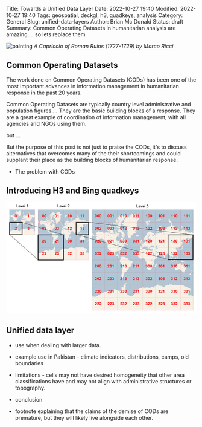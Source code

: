 Title: Towards a Unified Data Layer
Date: 2022-10-27 19:40
Modified: 2022-10-27 19:40
Tags: geospatial, deckgl, h3, quadkeys, analysis 
Category: General
Slug: unified-data-layers 
Author: Brian Mc Donald
Status: draft
Summary: Common Operating Datasets in humanitarian analysis are amazing.... so lets replace them

![painting](../files/images/501450ldsdl.jpg)
*A Capriccio of Roman Ruins (1727-1729) by Marco Ricci*

## Common Operating Datasets
The work done on Common Operating Datasets (CODs) has been one of the most important advances in information management in humanitarian response in the past 20 years.

Common Operating Datasets are typically country level administrative and population figures....
They are the basic building blocks of a response. They are a great example of coordination of information management, with all agencies and NGOs using them.

but ...

But the purpose of this post is not just to praise the CODs, it's to discuss alternatives that overcomes many of the their shortcomings and could supplant their place as the building blocks of humanitarian response.

- The problem with CODs

## Introducing H3 and Bing quadkeys
![quadkeys](../files/images/quadkeys.jpg)

## Unified data layer
- use when dealing with larger data.

- example use in Pakistan - climate indicators, distributions, camps, old boundaries

- limitations - cells may not have desired homogeneity that other area classifications have and may not align with administrative structures or topography. 

- conclusion

- footnote explaining that the claims of the demise of CODs are premature, but they will likely live alongside each other.
